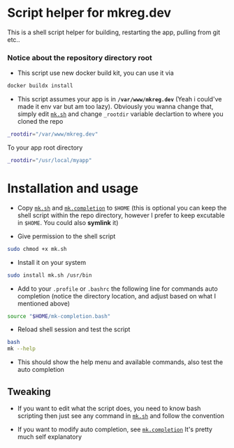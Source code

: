 # Script helper for mkreg.dev

This is a shell script helper for building, restarting the app, pulling from git etc..

### Notice about the repository directory root ###
- This script use new docker build kit, you can use it via

```sh
docker buildx install
```

- This script assumes your app is in **`/var/www/mkreg.dev`** (Yeah i could've made it env var but am too lazy).
Obviously you wanna change that, 
simply edit [`mk.sh`](https://github.com/omaralsoudanii/mkreg.dev/tree/main/docker/scripts/mk.sh) and change `_rootdir` variable declartion to where you cloned the repo

```sh
_rootdir="/var/www/mkreg.dev"
```

To your app root directory

```sh
_rootdir="/usr/local/myapp"
```

# Installation and usage

- Copy [`mk.sh`](https://github.com/omaralsoudanii/mkreg.dev/tree/main/docker/scripts/mk.sh) and 
  [`mk.completion`](https://github.com/omaralsoudanii/mkreg.dev/tree/main/docker/scripts/mk.completion) to `$HOME` (this is optional you can keep the shell script within the repo directory, however I prefer to keep excutable in `$HOME`. You could also **symlink** it)

- Give permission to the shell script

```sh
sudo chmod +x mk.sh
```

- Install it on your system

```sh
sudo install mk.sh /usr/bin
```

- Add to your `.profile` or `.bashrc` the following line for commands auto completion (notice the directory location, and adjust based on what I mentioned above)
   
```sh
source "$HOME/mk-completion.bash"
```

- Reload shell session and test the script

```sh
bash
mk --help
```

- This should show the help menu and available commands, also test the auto completion


## Tweaking

- If you want to edit what the script does, you need to know bash scripting then just see any command
in [`mk.sh`](https://github.com/omaralsoudanii/mkreg.dev/tree/main/docker/scripts/mk.sh) and follow the convention

- If you want to modify auto completion, see [`mk.completion`](https://github.com/omaralsoudanii/mkreg.dev/tree/main/docker/scripts/mk.completion) It's pretty much self explanatory
